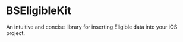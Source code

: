 BSEligibleKit
=============

An intuitive and concise library for inserting Eligible data into your iOS project.
